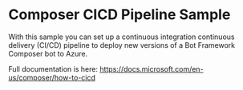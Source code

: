 # Composer CICD Pipeline Sample

With this sample you can set up a continuous integration continuous delivery (CI/CD) pipeline to deploy new versions of a Bot Framework Composer bot to Azure.

Full documentation is here: https://docs.microsoft.com/en-us/composer/how-to-cicd